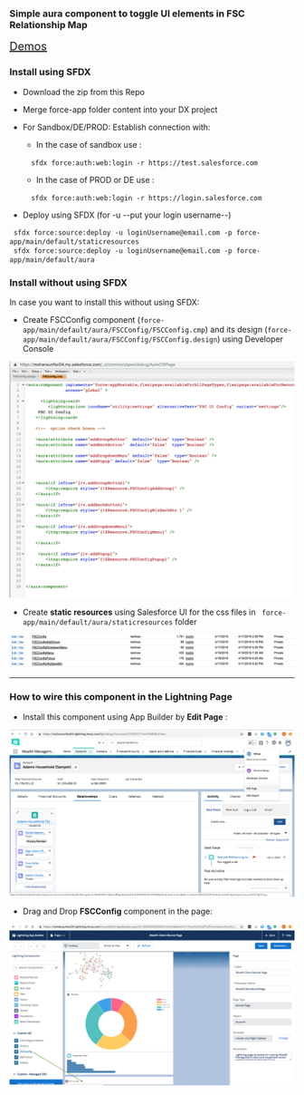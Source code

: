 ### Simple aura component to toggle UI elements in FSC Relationship Map

<a href='https://mohan-chinnappan-n2.github.io/2019/fsc-faq/faq-1.html#FSC%20UI%20Config' style='font-size:20px;' target='_blank'>Demos</a>

### Install using SFDX

- Download the zip from this Repo
- Merge force-app folder content into your DX project

- For Sandbox/DE/PROD: Establish connection with:

   - In the case of sandbox  use :   

    ```   sfdx force:auth:web:login -r https://test.salesforce.com ```

   - In the case of  PROD or DE use : 

    ```   sfdx force:auth:web:login -r https://login.salesforce.com ```


- Deploy  using SFDX (for  -u --put your login username--)
```
 sfdx force:source:deploy -u loginUsername@email.com -p force-app/main/default/staticresources
 sfdx force:source:deploy -u loginUsername@email.com -p force-app/main/default/aura

 ```


###  Install without using SFDX

In case you want to install this without using SFDX:

-  Create FSCConfig component (```force-app/main/default/aura/FSCConfig/FSCConfig.cmp```) and its design (```force-app/main/default/aura/FSCConfig/FSCConfig.design```) using Developer Console

![dev-console](img/dev-console-1.png)

-  Create **static resources** using Salesforce UI for the css files in ``` force-app/main/default/aura/staticresources``` folder

![dev-console](img/staticresoures-1.png)

<hr/>

### How to wire this component in the Lightning Page

 - Install this component using App Builder by **Edit Page** :

 ![Editing Page](img/relMap-edit-page.png)

 - Drag and Drop **FSCConfig** component in the page:

 ![Adding Component](img/fsc-config-ui-appbuilder.png)

